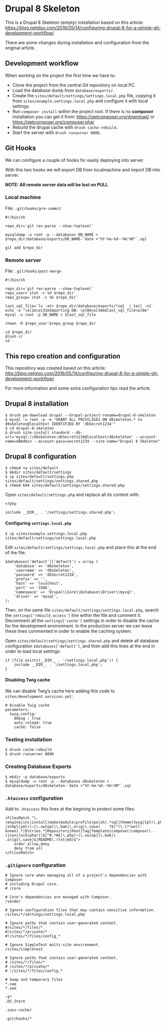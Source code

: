 # Drupal 8 Skeleton

This is a Drupal 8 Skeleton (empty) installation based on this article: https://blog.netgloo.com/2016/05/14/configuring-drupal-8-for-a-simple-git-development-workflow/

There are some changes during installation and configuration from the original article.

## Development workflow

When working on the project the first time we have to:

  - Clone the project from the central Git repository on local PC.
  - Load the database dump from `database/exports/`.
  - Create the `sites/default/settings/settings.local.php` file, copying it from `sites/example.settings.local.php` and configure it with local settings.
  - Run `composer install` within the project root. If there is no **composer** installation you can get it from: https://getcomposer.org/download/ or https://getcomposer.org/composer.phar
  - Rebuild the drupal cache with `drush cache-rebuild`.
  - Start the server with `drush runserver 8000`.

## Git Hooks

We can configure a couple of hooks for easily deploying into server.

With this two hooks we will export DB from localmachine and import DB into server.

**NOTE: All remote server data will be lost on PULL**

### Local machine

File: `.git/hooks/pre-commit`

```
#!/bin/sh

repo_dir=`git rev-parse --show-toplevel`

mysqldump -u root -p --databases DB_NAME > $repo_dir/database/exports/DB_NAME-`date +"%Y-%m-%d--%H:%M"`.sql

git add $repo_dir
```

### Remote server

File: `.git/hooks/post-merge`

```
#!/bin/sh

repo_dir=`git rev-parse --show-toplevel`
repo_user=`stat -c %U $repo_dir`
repo_group=`stat -c %G $repo_dir`

last_sql_file=`ls -atr $repo_dir/database/exports/*sql  | tail -n1`
echo -e "\e[1m\e[31mImporting DB: \e[0m\e[34m$last_sql_file\e[0m"
mysql -u root -p DB_NAME < $last_sql_file

chown -R $repo_user:$repo_group $repo_dir

cd $repo_dir
drush cr
cd -
```

## This repo creation and configuration

This repository was created based on this article: http://blog.netgloo.com/2016/05/14/configuring-drupal-8-for-a-simple-git-development-workflow/

For more information and some extra configuration tips read the article.

## Drupal 8 installation

```
$ drush pm-download drupal --drupal-project-rename=drupal-8-skeleton
$ mysql -u root -p -e "GRANT ALL PRIVILIGES ON d8skeleton.* to d8skeleton@localhost IDENTIFIED BY 'dbSecret1234'"
$ cd drupal-8-skeleton
$ drush site-install standard --db-url='mysql://d8skeleton:dbSecret1234@localhost/d8skeleton' --account-name=d8Admin --account-pass=secret1234 --site-name="Drupal 8 Skeleton"
```

## Drupal 8 configuration

```
$ chmod +w sites/default
$ mkdir sites/default/settings
$ cp sites/default/settings.php sites/default/settings/settings.shared.php
$ chmod 644 sites/default/settings/settings.shared.php
```

Open `sites/default/settings.php` and replace all its content with:

```
<?php

include __DIR__ . '/settings/settings.shared.php';
```

#### Configuring `settings.local.php`

```
$ cp sites/example.settings.local.php sites/default/settings/settings.local.php
```

Edit `sites/default/settings/settings.local.php` and place this at the end of the file:

```
$databases['default']['default'] = array (
    'database' => 'd8skeleton',
    'username' => 'd8skeleton',
    'password' => 'dbSecret1234',
    'prefix' => '',
    'host' => 'localhost',
    'port' => '3306',
    'namespace' => 'Drupal\\Core\\Database\\Driver\\mysql',
    'driver' => 'mysql',
);
```

Then, on the same file `sites/default/settings/settings.local.php`, search the `settings['rebuild_access']` line within the file and comment it. Decomment all the `settings['cache']` settings in order to disable the cache for the development environment. In the production server we can leave these lines commented in order to enable the caching system.

Open `sites/default/settings/settings.shared.php` and delete all database configuration `$databases['default']`, and then add this lines at the end in order to load local settings:

```
if (file_exists(__DIR__ . '/settings.local.php')) {
    include __DIR__ . '/settings.local.php';
}
```

#### Disabling Twig cache

We can disable Twig’s cache here adding this code to `sites/development.services.yml`:

```
# Disable Twig cache
parameters:
  twig.config:
    debug : true
    auto_reload: true
    cache: false
```

### Testing installation

```
$ drush cache-rebuild
$ drush runserver 8000
```

### Creating Database Exports

```
$ mkdir -p database/exports
$ mysqldump -u root -p --databases d8skeleton > database/exports/d8skeleton-`date +"%Y-%m-%d--%H:%M"`.sql
```

### `.htaccess` configuration

Add to `.htaccess` this lines at the begining to protect some files:

```
<FilesMatch "\.(engine|inc|install|make|module|profile|po|sh|.*sql|theme|twig|tpl(\.php)?|xtmpl|yml)(~|\.sw[op]|\.bak|\.orig|\.save)    ?$|^(\.(?!well-known).*|Entries.*|Repository|Root|Tag|Template|composer|composer\.(json|lock|phar))$|^#.*#$|\.php(~|\.sw[op]|\.bak|\    .orig|\.save)$|README\.(txt|md)$">
    order allow,deny
    deny from all
</FilesMatch>
```

### `.gitignore` configuration

```
# Ignore core when managing all of a project's dependencies with Composer
# including Drupal core.
# /core

# Core's dependencies are managed with Composer.
/vendor

# Ignore configuration files that may contain sensitive information.
/sites/*/settings/settings.local.php

# Ignore paths that contain user-generated content.
#/sites/*/files/*
#/sites/*/private/*
#!/sites/*/files/config_*

# Ignore SimpleTest multi-site environment.
/sites/simpletest

# Ignore paths that contain user-generated content.
# /sites/*/files/*
# /sites/*/private/*
# !/sites/*/files/config_*

# Swap and temporary files
*.swp
*.swo

~$*
.DS_Store

.sass-cache/

.git/hooks/*
```
